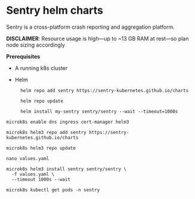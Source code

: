 # Sentry helm charts
Sentry is a cross-platform crash reporting and aggregation platform.

**DISCLAIMER**: 
Resource usage is high—up to ~13 GB RAM at rest—so plan node sizing accordingly 


**Prerequisites**
- A running k8s cluster
- Helm

        helm repo add sentry https://sentry-kubernetes.github.io/charts

        helm repo update

        helm install my-sentry sentry/sentry --wait --timeout=1000s


`microk8s enable dns ingress cert-manager helm3`

`microk8s helm3 repo add sentry https://sentry-kubernetes.github.io/charts`

`microk8s helm3 repo update`

`nano values.yaml`

```
microk8s helm3 install sentry sentry/sentry \
  -f values.yaml \
  --timeout 1000s --wait
```

`microk8s kubectl get pods -n sentry`